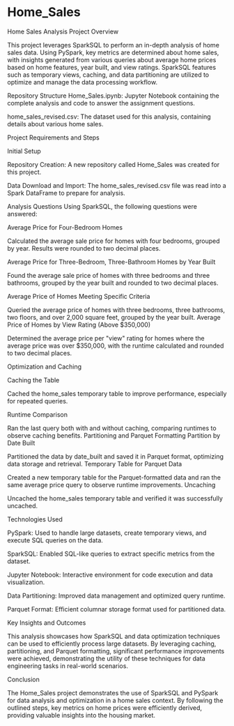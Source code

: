 # Home_Sales


Home Sales Analysis
Project Overview

This project leverages SparkSQL to perform an in-depth analysis of home sales data. Using PySpark, key metrics are determined about home sales, with insights generated from various queries about average home prices based on home features, year built, and view ratings. SparkSQL features such as temporary views, caching, and data partitioning are utilized to optimize and manage the data processing workflow.


Repository Structure
Home_Sales.ipynb: Jupyter Notebook containing the complete analysis and code to answer the assignment questions.

home_sales_revised.csv: The dataset used for this analysis, containing details about various home sales.

Project Requirements and Steps

Initial Setup

Repository Creation: A new repository called Home_Sales was created for this project.

Data Download and Import: The home_sales_revised.csv file was read into a Spark DataFrame to prepare for analysis.

Analysis Questions
Using SparkSQL, the following questions were answered:

Average Price for Four-Bedroom Homes

Calculated the average sale price for homes with four bedrooms, grouped by year. 
Results were rounded to two decimal places.

Average Price for Three-Bedroom, Three-Bathroom Homes by Year Built

Found the average sale price of homes with three bedrooms and three bathrooms, grouped by the year built and rounded to two decimal places.

Average Price of Homes Meeting Specific Criteria

Queried the average price of homes with three bedrooms, three bathrooms, two floors, and over 2,000 square feet, grouped by the year built.
Average Price of Homes by View Rating (Above $350,000)


Determined the average price per "view" rating for homes where the average price was over $350,000, with the runtime calculated and rounded to two decimal places.

Optimization and Caching

Caching the Table


Cached the home_sales temporary table to improve performance, especially for repeated queries.

Runtime Comparison

Ran the last query both with and without caching, comparing runtimes to observe caching benefits.
Partitioning and Parquet Formatting
Partition by Date Built

Partitioned the data by date_built and saved it in Parquet format, optimizing data storage and retrieval.
Temporary Table for Parquet Data

Created a new temporary table for the Parquet-formatted data and ran the same average price query to observe runtime improvements.
Uncaching

Uncached the home_sales temporary table and verified it was successfully uncached.

Technologies Used

PySpark: Used to handle large datasets, create temporary views, and execute SQL queries on the data.

SparkSQL: Enabled SQL-like queries to extract specific metrics from the dataset.

Jupyter Notebook: Interactive environment for code execution and data visualization.

Data Partitioning: Improved data management and optimized query runtime.

Parquet Format: Efficient columnar storage format used for partitioned data.

Key Insights and Outcomes

This analysis showcases how SparkSQL and data optimization techniques can be used to efficiently process large datasets. By leveraging caching, partitioning, and Parquet formatting, significant performance improvements were achieved, demonstrating the utility of these techniques for data engineering tasks in real-world scenarios.

Conclusion

The Home_Sales project demonstrates the use of SparkSQL and PySpark for data analysis and optimization in a home sales context. By following the outlined steps, key metrics on home prices were efficiently derived, providing valuable insights into the housing market.

